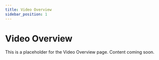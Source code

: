 ```yaml
---
title: Video Overview
sidebar_position: 1
---
```


# Video Overview

This is a placeholder for the Video Overview page. Content coming soon.

